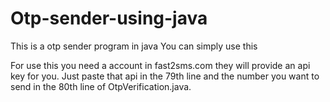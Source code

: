 # Otp-sender-using-java

This is a otp sender program in java You can simply use this


For use this you need a account in fast2sms.com they will provide an api key for you. Just paste that api in the 79th line and the number 
you want to send in the 80th line  of OtpVerification.java.
